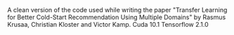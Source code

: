A clean version of the code used while writing the paper "Transfer Learning for Better Cold-Start Recommendation Using Multiple Domains" by Rasmus Krusaa, Christian Kloster and Victor Kamp.
Cuda 10.1
Tensorflow 2.1.0
